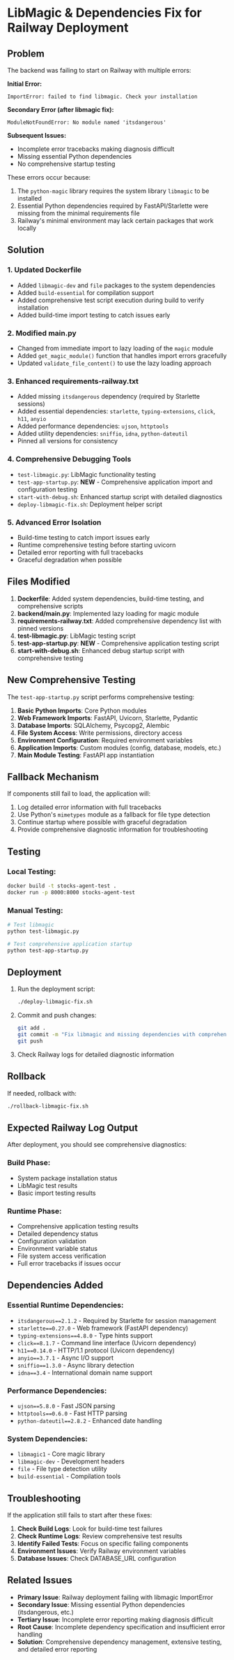 # LibMagic & Dependencies Fix for Railway Deployment

## Problem
The backend was failing to start on Railway with multiple errors:

**Initial Error:**
```
ImportError: failed to find libmagic. Check your installation
```

**Secondary Error (after libmagic fix):**
```
ModuleNotFoundError: No module named 'itsdangerous'
```

**Subsequent Issues:**
- Incomplete error tracebacks making diagnosis difficult
- Missing essential Python dependencies
- No comprehensive startup testing

These errors occur because:
1. The `python-magic` library requires the system library `libmagic` to be installed
2. Essential Python dependencies required by FastAPI/Starlette were missing from the minimal requirements file
3. Railway's minimal environment may lack certain packages that work locally

## Solution

### 1. Updated Dockerfile
- Added `libmagic-dev` and `file` packages to the system dependencies
- Added `build-essential` for compilation support
- Added comprehensive test script execution during build to verify installation
- Added build-time import testing to catch issues early

### 2. Modified main.py
- Changed from immediate import to lazy loading of the `magic` module
- Added `get_magic_module()` function that handles import errors gracefully
- Updated `validate_file_content()` to use the lazy loading approach

### 3. Enhanced requirements-railway.txt
- Added missing `itsdangerous` dependency (required by Starlette sessions)
- Added essential dependencies: `starlette`, `typing-extensions`, `click`, `h11`, `anyio`
- Added performance dependencies: `ujson`, `httptools`
- Added utility dependencies: `sniffio`, `idna`, `python-dateutil`
- Pinned all versions for consistency

### 4. Comprehensive Debugging Tools
- `test-libmagic.py`: LibMagic functionality testing
- `test-app-startup.py`: **NEW** - Comprehensive application import and configuration testing
- `start-with-debug.sh`: Enhanced startup script with detailed diagnostics
- `deploy-libmagic-fix.sh`: Deployment helper script

### 5. Advanced Error Isolation
- Build-time testing to catch import issues early
- Runtime comprehensive testing before starting uvicorn
- Detailed error reporting with full tracebacks
- Graceful degradation when possible

## Files Modified

1. **Dockerfile**: Added system dependencies, build-time testing, and comprehensive scripts
2. **backend/main.py**: Implemented lazy loading for magic module
3. **requirements-railway.txt**: Added comprehensive dependency list with pinned versions
4. **test-libmagic.py**: LibMagic testing script
5. **test-app-startup.py**: **NEW** - Comprehensive application testing script
6. **start-with-debug.sh**: Enhanced debug startup script with comprehensive testing

## New Comprehensive Testing

The `test-app-startup.py` script performs comprehensive testing:

1. **Basic Python Imports**: Core Python modules
2. **Web Framework Imports**: FastAPI, Uvicorn, Starlette, Pydantic
3. **Database Imports**: SQLAlchemy, Psycopg2, Alembic
4. **File System Access**: Write permissions, directory access
5. **Environment Configuration**: Required environment variables
6. **Application Imports**: Custom modules (config, database, models, etc.)
7. **Main Module Testing**: FastAPI app instantiation

## Fallback Mechanism

If components still fail to load, the application will:
1. Log detailed error information with full tracebacks
2. Use Python's `mimetypes` module as a fallback for file type detection
3. Continue startup where possible with graceful degradation
4. Provide comprehensive diagnostic information for troubleshooting

## Testing

### Local Testing:
```bash
docker build -t stocks-agent-test .
docker run -p 8000:8000 stocks-agent-test
```

### Manual Testing:
```bash
# Test libmagic
python test-libmagic.py

# Test comprehensive application startup
python test-app-startup.py
```

## Deployment

1. Run the deployment script:
   ```bash
   ./deploy-libmagic-fix.sh
   ```

2. Commit and push changes:
   ```bash
   git add .
   git commit -m "Fix libmagic and missing dependencies with comprehensive testing"
   git push
   ```

3. Check Railway logs for detailed diagnostic information

## Rollback

If needed, rollback with:
```bash
./rollback-libmagic-fix.sh
```

## Expected Railway Log Output

After deployment, you should see comprehensive diagnostics:

### Build Phase:
- System package installation status
- LibMagic test results
- Basic import testing results

### Runtime Phase:
- Comprehensive application testing results
- Detailed dependency status
- Configuration validation
- Environment variable status
- File system access verification
- Full error tracebacks if issues occur

## Dependencies Added

### Essential Runtime Dependencies:
- `itsdangerous==2.1.2` - Required by Starlette for session management
- `starlette==0.27.0` - Web framework (FastAPI dependency)
- `typing-extensions==4.8.0` - Type hints support
- `click==8.1.7` - Command line interface (Uvicorn dependency)
- `h11==0.14.0` - HTTP/1.1 protocol (Uvicorn dependency)
- `anyio==3.7.1` - Async I/O support
- `sniffio==1.3.0` - Async library detection
- `idna==3.4` - International domain name support

### Performance Dependencies:
- `ujson==5.8.0` - Fast JSON parsing
- `httptools==0.6.0` - Fast HTTP parsing
- `python-dateutil==2.8.2` - Enhanced date handling

### System Dependencies:
- `libmagic1` - Core magic library
- `libmagic-dev` - Development headers
- `file` - File type detection utility
- `build-essential` - Compilation tools

## Troubleshooting

If the application still fails to start after these fixes:

1. **Check Build Logs**: Look for build-time test failures
2. **Check Runtime Logs**: Review comprehensive test results
3. **Identify Failed Tests**: Focus on specific failing components
4. **Environment Issues**: Verify Railway environment variables
5. **Database Issues**: Check DATABASE_URL configuration

## Related Issues

- **Primary Issue**: Railway deployment failing with libmagic ImportError
- **Secondary Issue**: Missing essential Python dependencies (itsdangerous, etc.)
- **Tertiary Issue**: Incomplete error reporting making diagnosis difficult
- **Root Cause**: Incomplete dependency specification and insufficient error handling
- **Solution**: Comprehensive dependency management, extensive testing, and detailed error reporting 